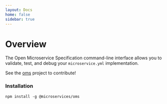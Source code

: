 ```yaml
---
layout: Docs
home: false
sidebar: true
---
```

# Overview

The Open Microservice Specification command-line interface allows you to
validate, test, and debug your `microservice.yml` implementation.

See the [oms](https://github.com/microservices/oms/tree/master/packages/oms)
project to contribute!

### Installation

```
npm install -g @microservices/oms
```
